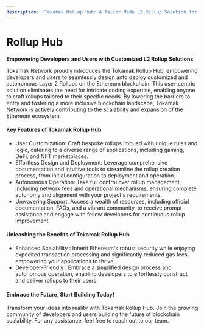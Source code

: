```yaml
---
description: 'Tokamak Rollup Hub: A Tailor-Made L2 Rollup Solution for Developers and Users'
---
```


# Rollup Hub

**Empowering Developers and Users with Customized L2 Rollup Solutions**

Tokamak Network proudly introduces the Tokamak Rollup Hub, empowering developers and users to seamlessly design anfd deploy customized and autonomous Layer 2 Rollups on the Ethereum blockchain. This user-centric solution eliminates the need for intricate coding expertise, enabling anyone to craft rollups tailored to their specific needs. By lowering the barriers to entry and fostering a more inclusive blockchain landscape, Tokamak Network is actively contributing to the scalability and expansion of the Ethereum ecosystem.

#### **Key Features of Tokamak Rollup Hub**

* User Customization: Craft bespoke rollups imbued with unique rules and logic, catering to a diverse range of applications, including gaming, DeFi, and NFT marketplaces.
* Effortless Design and Deployment: Leverage comprehensive documentation and intuitive tools to streamline the rollup creation process, from initial configuration to deployment and operation.
* Autonomous Operation: Take full control over rollup management, including network fees and operational mechanisms, ensuring complete autonomy and alignment with your project's requirements.
* Unwavering Support: Access a wealth of resources, including official documentation, FAQs, and a vibrant community, to receive prompt assistance and engage with fellow developers for continuous rollup improvement.

#### **Unleashing the Benefits of Tokamak Rollup Hub**

* Enhanced Scalability : Inherit Ethereum's robust security while enjoying expedited transaction processing and significantly reduced gas fees, empowering your applications to thrive.
* Developer-Friendly : Embrace a simplified design process and autonomous operation, enabling developers to effortlessly construct and deliver rollups to their users.

#### **Embrace the Future, Start Building Today!**

Transform your ideas into reality with Tokamak Rollup Hub. Join the growing community of developers and users building the future of blockchain scalability. For any assistance, feel free to reach out to our team.
